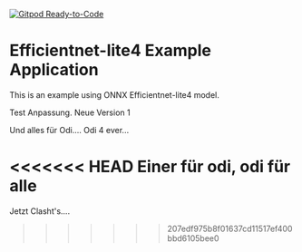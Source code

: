 [![Gitpod Ready-to-Code](https://img.shields.io/badge/Gitpod-Ready--to--Code-blue?logo=gitpod)](https://gitpod.io/from-referrer/) 

# Efficientnet-lite4 Example Application

This is an example using ONNX Efficientnet-lite4 model.

Test Anpassung. Neue Version 1

Und alles für Odi.... Odi 4 ever...

<<<<<<< HEAD
Einer für odi, odi für alle
=======
Jetzt Clasht's....
>>>>>>> 207edf975b8f01637cd11517ef400bbd6105bee0
